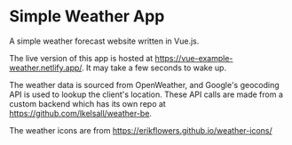 # Simple Weather App

A simple weather forecast website written in Vue.js.

The live version of this app is hosted at https://vue-example-weather.netlify.app/. It may take a few seconds to wake up.

The weather data is sourced from OpenWeather, and Google's geocoding API is used to lookup the client's location. These API calls are made from a custom backend which has its own repo at https://github.com/lkelsall/weather-be.

The weather icons are from https://erikflowers.github.io/weather-icons/
